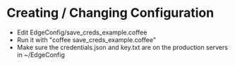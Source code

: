# Creating / Changing Configuration

* Edit EdgeConfig/save_creds_example.coffee
* Run it with "coffee save_creds_example.coffee"
* Make sure the credentials.json and key.txt are on the production servers in ~/EdgeConfig